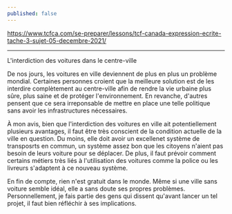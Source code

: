 ```yaml
---
published: false
---
```

https://www.tcfca.com/se-preparer/lessons/tcf-canada-expression-ecrite-tache-3-sujet-05-decembre-2021/

---

L'interdiction des voitures dans le centre-ville

De nos jours, les voitures en ville deviennent de plus en plus un problème mondial. Certaines personnes croient que la meilleure solution est de les interdire complètement au centre-ville afin de rendre la vie urbaine plus sûre, plus saine et de protéger l'environnement. En revanche, d'autres pensent que ce sera irreponsable de mettre en place une telle politique sans avoir les infrastructures nécessaires.

À mon avis, bien que l'interdiction des voitures en ville ait potentiellement plusieurs avantages, il faut être très conscient de la condition actuelle de la ville en question. Du moins, elle doit avoir un excellenet système de transposrts en commun, un système assez bon que les citoyens n'aient pas besoin de leurs voiture pour se déplacer. De plus, il faut prévoir comment certains métiers très liés à l'utilisation des voitures comme la police ou les livreurs s'adaptent à ce nouveau système.

En fin de compte, rien n'est gratuit dans le monde. Même si une ville sans voiture semble idéal, elle a sans doute ses propres problèmes. Personnellement, je fais partie des gens qui dissent qu'avant lancer un tel projet, il faut bien réfléchir à ses implications.
